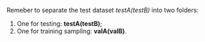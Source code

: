 Remeber to separate the test dataset _testA(testB)_ into two folders:      
1. One for testing: **testA(testB)**;
2. One for training sampling: **valA(valB)**.
